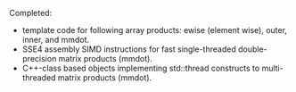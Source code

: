 Completed: 
- template code for following array products:  ewise (element wise), outer, inner, and mmdot.
- SSE4 assembly SIMD instructions for fast single-threaded double-precision matrix products (mmdot).
- C++-class based objects implementing std::thread constructs to multi-threaded matrix products (mmdot).

